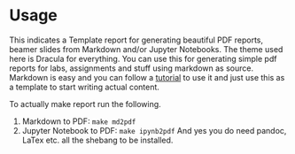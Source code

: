 # Usage

This indicates a Template report for generating beautiful PDF reports, beamer slides from Markdown and/or Jupyter Notebooks.
The theme used here is Dracula for everything. You can use this for generating simple pdf reports for labs, assignments
and stuff using markdown as source.
Markdown is easy and you can follow a [tutorial](https://www.markdownguide.org/basic-syntax/) to use it and just use this as a template to
start writing actual content.

To actually make report run the following.
1. Markdown to PDF: `make md2pdf`
2. Jupyter Notebook to PDF: `make ipynb2pdf`
And yes you do need pandoc, LaTex etc. all the shebang to be installed.

